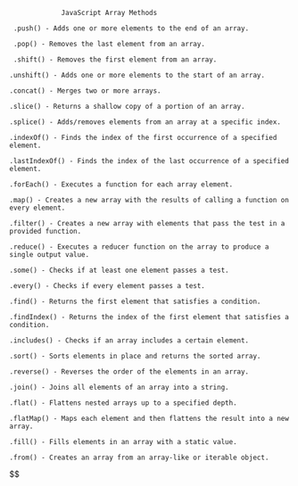 
                 JavaScript Array Methods

     .push() - Adds one or more elements to the end of an array.

     .pop() - Removes the last element from an array.

     .shift() - Removes the first element from an array.

    .unshift() - Adds one or more elements to the start of an array.

    .concat() - Merges two or more arrays.

    .slice() - Returns a shallow copy of a portion of an array.

    .splice() - Adds/removes elements from an array at a specific index.

    .indexOf() - Finds the index of the first occurrence of a specified element.

    .lastIndexOf() - Finds the index of the last occurrence of a specified element.

    .forEach() - Executes a function for each array element.

    .map() - Creates a new array with the results of calling a function on every element.

    .filter() - Creates a new array with elements that pass the test in a provided function.

    .reduce() - Executes a reducer function on the array to produce a single output value.

    .some() - Checks if at least one element passes a test.

    .every() - Checks if every element passes a test.

    .find() - Returns the first element that satisfies a condition.

    .findIndex() - Returns the index of the first element that satisfies a condition.

    .includes() - Checks if an array includes a certain element.

    .sort() - Sorts elements in place and returns the sorted array.

    .reverse() - Reverses the order of the elements in an array.

    .join() - Joins all elements of an array into a string.

    .flat() - Flattens nested arrays up to a specified depth.

    .flatMap() - Maps each element and then flattens the result into a new array.

    .fill() - Fills elements in an array with a static value.

    .from() - Creates an array from an array-like or iterable object.
$$